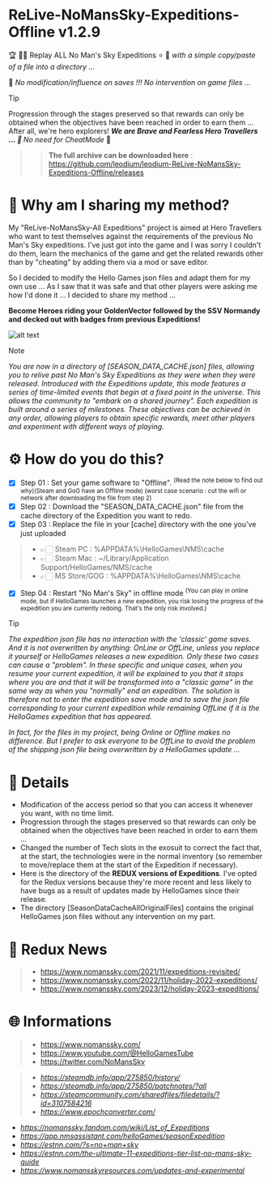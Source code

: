 # ReLive-NoMansSky-Expeditions-Offline v1.2.9

:trophy: :man_astronaut: Replay ALL No Man's Sky Expeditions :star: :rocket:
<i>with a simple copy/paste of a file into a directory ... </i>

💾 <i>No modification/influence on saves !!! No intervention on game files ...</i>

> [!TIP]
> Progression through the stages preserved so that rewards can only be obtained when the objectives have been reached in order to earn them ... After all, we're hero explorers!
<i><b>We are Brave and Fearless Hero Travellers ... 💪 </b> No need for CheatMode</i> 🏅

>> **The full archive can be downloaded here** : https://github.com/leodium/leodium-ReLive-NoMansSky-Expeditions-Offline/releases

# 🚀 Why am I sharing my method?
My "ReLive-NoMansSky-All Expeditions" project is aimed at Hero Travellers who want to test themselves against the requirements of the previous No Man's Sky expeditions. I've just got into the game and I was sorry I couldn't do them, learn the mechanics of the game and get the related rewards other than by "cheating" by adding them via a mod or save editor.

So I decided to modify the Hello Games json files and adapt them for my own use ... As I saw that it was safe and that other players were asking me how I'd done it ... I decided to share my method ...

**Become Heroes riding your GoldenVector followed by the SSV Normandy and decked out with badges from previous Expeditions!**

![alt text](https://raw.githubusercontent.com/leodium/leodium-ReLive-NoMansSky-Expeditions-Offline/main/NMS_ExpeditionsOffline_mini.jpeg?raw=true)

> [!NOTE]
><i>You are now in a directory of [SEASON_DATA_CACHE.json] files, allowing you to relive past No Man's Sky Expeditions as they were when they were released. Introduced with the Expeditions update, this mode features a series of time-limited events that begin at a fixed point in the universe. This allows the community to "embark on a shared journey". Each expedition is built around a series of milestones. These objectives can be achieved in any order, allowing players to obtain specific rewards, meet other players and experiment with different ways of playing.</i>
 
# ⚙️ How do you do this?
- [x] Step 01 : Set your game software to "Offline". 
<sup>(Read the note below to find out why)(Steam and GoG have an Offline mode) (worst case scenario : cut the wifi or network after downloading the file from step 2)</sup>
- [x] Step 02 : Download the "SEASON_DATA_CACHE.json" file from the cache directory of the Expedition you want to redo.
- [x] Step 03 : Replace the file in your [cache] directory with the one you've just uploaded

> - 👉🏻 Steam PC : %APPDATA%\HelloGames\NMS\cache
> - 👉🏻 Steam Mac : ~/Library/Application Support/HelloGames/NMS/cache
> - 👉🏻 MS Store/GOG : %APPDATA%\HelloGames\NMS\cache
 
- [x] Step 04 : Restart "No Man's Sky" in offline mode 
<sup>(You can play in online mode, but if HelloGames launches a new expedition, you risk losing the progress of the expedition you are currently redoing. That's the only risk involved.)</sup>

> [!TIP]
><i>The expedition json file has no interaction with the 'classic' game saves. And it is not overwritten by anything: OnLine or OffLine, unless you replace it yourself or HelloGames releases a new expedition. Only these two cases can cause a "problem".
>In these specific and unique cases, when you resume your current expedition, it will be explained to you that it stops where you are and that it will be transformed into a "classic game" in the same way as when you "normally" end an expedition. The solution is therefore not to enter the expedition save mode and to save the json file corresponding to your current expedition while remaining OffLine if it is the HelloGames expedition that has appeared.
>
>In fact, for the files in my project, being Online or Offline makes no difference. But I prefer to ask everyone to be OffLine to avoid the problem of the shipping json file being overwritten by a HelloGames update ...</i>

# 📎 Details
- Modification of the access period so that you can access it whenever you want, with no time limit.
- Progression through the stages preserved so that rewards can only be obtained when the objectives have been reached in order to earn them ...
- Changed the number of Tech slots in the exosuit to correct the fact that, at the start, the technologies were in the normal inventory (so remember to move/replace them at the start of the Expedition if necessary).
- Here is the directory of the **REDUX versions of Expeditions**. I've opted for the Redux versions because they're more recent and less likely to have bugs as a result of updates made by HelloGames since their release. 
- The directory [SeasonDataCacheAllOriginalFiles] contains the original HelloGames json files without any intervention on my part.

# 📰 Redux News
> - https://www.nomanssky.com/2021/11/expeditions-revisited/
> - https://www.nomanssky.com/2022/11/holiday-2022-expeditions/
> - https://www.nomanssky.com/2023/12/holiday-2023-expeditions/


# 🌐 Informations
> - https://www.nomanssky.com/
> - https://www.youtube.com/@HelloGamesTube
> - https://twitter.com/NoMansSky

> - <i>https://steamdb.info/app/275850/history/
> - https://steamdb.info/app/275850/patchnotes/?all
> - https://steamcommunity.com/sharedfiles/filedetails/?id=3107584216
> - https://www.epochconverter.com/

- https://nomanssky.fandom.com/wiki/List_of_Expeditions
- https://app.nmsassistant.com/helloGames/seasonExpedition
- https://estnn.com/?s=no+man+sky
- https://estnn.com/the-ultimate-11-expeditions-tier-list-no-mans-sky-guide
- https://www.nomansskyresources.com/updates-and-experimental</i>
